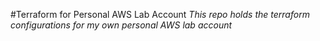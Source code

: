 #Terraform for Personal AWS Lab Account
_This repo holds the terraform configurations for my own personal AWS lab account_

